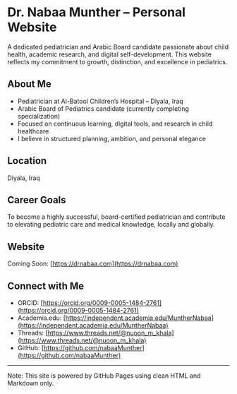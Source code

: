 # Dr. Nabaa Munther – Personal Website

A dedicated pediatrician and Arabic Board candidate passionate about child health, academic research, and digital self-development. This website reflects my commitment to growth, distinction, and excellence in pediatrics.

## About Me

- Pediatrician at Al-Batool Children’s Hospital – Diyala, Iraq  
- Arabic Board of Pediatrics candidate (currently completing specialization)  
- Focused on continuous learning, digital tools, and research in child healthcare  
- I believe in structured planning, ambition, and personal elegance

## Location

Diyala, Iraq

## Career Goals

To become a highly successful, board-certified pediatrician and contribute to elevating pediatric care and medical knowledge, locally and globally.

## Website

Coming Soon: [https://drnabaa.com](https://drnabaa.com)

## Connect with Me

- ORCID: [https://orcid.org/0009-0005-1484-2761](https://orcid.org/0009-0005-1484-2761)  
- Academia.edu: [https://independent.academia.edu/MuntherNabaa](https://independent.academia.edu/MuntherNabaa)  
- Threads: [https://www.threads.net/@nuoon_m_khala](https://www.threads.net/@nuoon_m_khala)  
- GitHub: [https://github.com/nabaaMunther](https://github.com/nabaaMunther)

---

Note: This site is powered by GitHub Pages using clean HTML and Markdown only.
